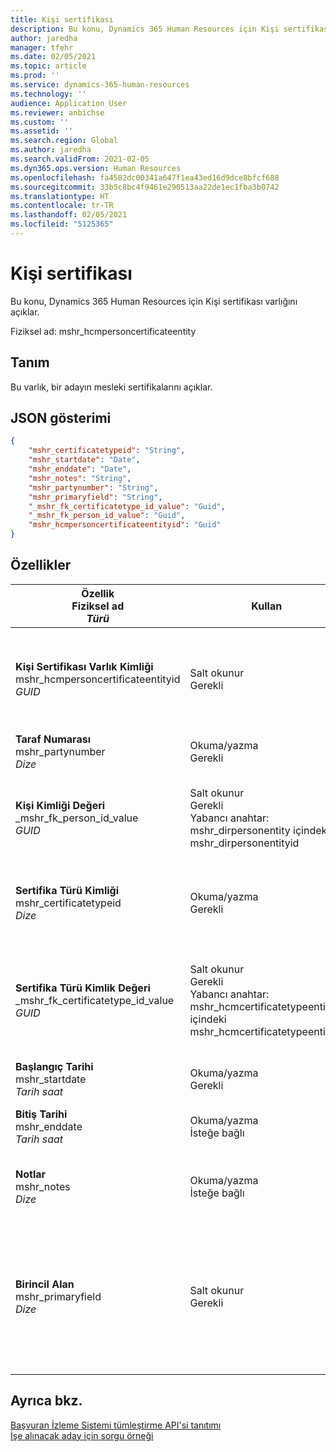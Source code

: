```yaml
---
title: Kişi sertifikası
description: Bu konu, Dynamics 365 Human Resources için Kişi sertifikası varlığını açıklar.
author: jaredha
manager: tfehr
ms.date: 02/05/2021
ms.topic: article
ms.prod: ''
ms.service: dynamics-365-human-resources
ms.technology: ''
audience: Application User
ms.reviewer: anbichse
ms.custom: ''
ms.assetid: ''
ms.search.region: Global
ms.author: jaredha
ms.search.validFrom: 2021-02-05
ms.dyn365.ops.version: Human Resources
ms.openlocfilehash: fa4582dc00341a647f1ea43ed16d9dce8bfcf688
ms.sourcegitcommit: 33b5c8bc4f9461e290513aa22de1ec1fba3b0742
ms.translationtype: HT
ms.contentlocale: tr-TR
ms.lasthandoff: 02/05/2021
ms.locfileid: "5125365"
---
```

# <a name="person-certificate"></a>Kişi sertifikası

Bu konu, Dynamics 365 Human Resources için Kişi sertifikası varlığını açıklar.

Fiziksel ad: mshr_hcmpersoncertificateentity

## <a name="description"></a>Tanım

Bu varlık, bir adayın mesleki sertifikalarını açıklar.

## <a name="json-representation"></a>JSON gösterimi

```json
{
    "mshr_certificatetypeid": "String",
    "mshr_startdate": "Date",
    "mshr_enddate": "Date",
    "mshr_notes": "String",
    "mshr_partynumber": "String",
    "mshr_primaryfield": "String",
    "_mshr_fk_certificatetype_id_value": "Guid",
    "_mshr_fk_person_id_value": "Guid",
    "mshr_hcmpersoncertificateentityid": "Guid"
}
```

## <a name="properties"></a>Özellikler

| Özellik<br>**Fiziksel ad**<br>**_Türü_** | Kullan | Tanım |
| --- | --- | --- |
| **Kişi Sertifikası Varlık Kimliği**<br>mshr_hcmpersoncertificateentityid<br>*GUID* | Salt okunur<br>Gerekli | Kişi sertifikası varlık kaydı için sistem tarafından oluşturulan benzersiz tanımlayıcı. |
| **Taraf Numarası**<br>mshr_partynumber<br>*Dize* | Okuma/yazma<br>Gerekli | Adayın taraf (kişi) kimliği. |
| **Kişi Kimliği Değeri**<br>_mshr_fk_person_id_value<br>*GUID* | Salt okunur<br>Gerekli<br>Yabancı anahtar: mshr_dirpersonentity içindeki mshr_dirpersonentityid | Taraf (kişi) varlık kaydının sistem tarafından oluşturulan tanımlayıcısı. |
| **Sertifika Türü Kimliği**<br>mshr_certificatetypeid<br>*Dize* | Okuma/yazma<br>Gerekli |  Human Resources'da tanımlanan sertifika türünün tanımlayıcısı. |
| **Sertifika Türü Kimlik Değeri**<br>_mshr_fk_certificatetype_id_value<br>*GUID* | Salt okunur<br>Gerekli<br>Yabancı anahtar: mshr_hcmcertificatetypeentity içindeki mshr_hcmcertificatetypeentityid | İlişkili varlıktaki sertifika türünün sistem tarafından oluşturulan benzersiz tanımlayıcısı. |
| **Başlangıç Tarihi**<br>mshr_startdate<br>*Tarih saat* | Okuma/yazma<br>Gerekli | Sertifikanın oluşturulduğu tarih. |
| **Bitiş Tarihi**<br>mshr_enddate<br>*Tarih saat* | Okuma/yazma<br>İsteğe bağlı | Sertifikanın süresinin dolacağı tarih. |
| **Notlar**<br>mshr_notes<br>*Dize* | Okuma/yazma<br>İsteğe bağlı | Yöneticileri ve işe alanları işe alımda kullanılacak notlar. |
| **Birincil Alan**<br>mshr_primaryfield<br>*Dize* | Salt okunur<br>Gerekli |  Varlık kaydının tanımlayıcısı olarak kullanılacak alan. Taraf numarası, sertifika türü kimliği ve başlangıç tarihi birleşimi. |

## <a name="see-also"></a>Ayrıca bkz.

[Başvuran İzleme Sistemi tümleştirme API'si tanıtımı](hr-admin-integration-ats-api-introduction.md)<br>
[İşe alınacak aday için sorgu örneği](hr-admin-integration-ats-api-candidate-to-hire-example-query.md)


